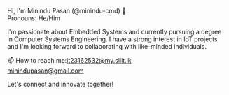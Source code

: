 Hi, I'm Minindu Pasan (@minindu-cmd) 👋<br/>
Pronouns: He/Him<br/>

I'm passionate about Embedded Systems and currently pursuing a degree in Computer Systems Engineering. I have a strong interest in IoT projects and I'm looking forward to collaborating with like-minded individuals.<br/>

📫 How to reach me:it23162532@my.sliit.lk<br/>
										minindupasan@gmail.com<br/>

Let's connect and innovate together!<br/>
